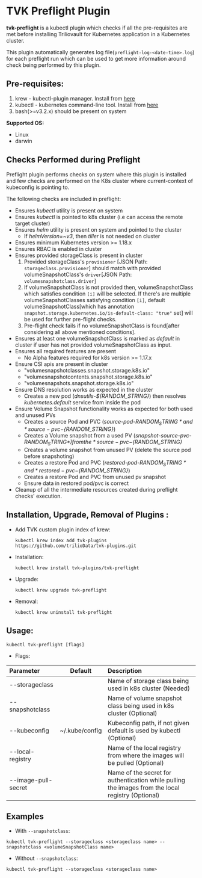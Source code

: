 # TVK Preflight Plugin

**tvk-preflight** is a kubectl plugin which checks if all the pre-requisites are met before installing Triliovault for Kubernetes
application in a Kubernetes cluster.

This plugin automatically generates log file(`preflight-log-<date-time>.log`) for each preflight run which can be used to
get more information around check being performed by this plugin.

## Pre-requisites:

1. krew - kubectl-plugin manager. Install from [here](https://krew.sigs.k8s.io/docs/user-guide/setup/install/)
2. kubectl - kubernetes command-line tool. Install from [here](https://kubernetes.io/docs/tasks/tools/install-kubectl/)
3. bash(>=v3.2.x) should be present on system

**Supported OS:**
- Linux
- darwin

## Checks Performed during Preflight

Preflight plugin performs checks on system where this plugin is installed and few checks are performed on the K8s cluster
where current-context of kubeconfig is pointing to.

The following checks are included in preflight:

- Ensures *kubectl* utility is present on system
- Ensures *kubectl* is pointed to k8s cluster (i.e can access the remote target cluster)
- Ensures *helm*  utility is present on system and pointed to the cluster
  - If *helmVersion=~v3*, then *tiller* is not needed on cluster
- Ensures minimum Kubernetes version >= 1.18.x
- Ensures RBAC is enabled in cluster
- Ensures provided storageClass is present in cluster
  1. Provided storageClass's `provisioner` [JSON Path: `storageclass.provisioner`] should match with provided volumeSnapshotClass's `driver`[JSON Path: `volumesnapshotclass.driver`]
  2. If volumeSnapshotClass is not provided then, volumeSnapshotClass which satisfies condition `[i]` will be selected.
  If there's are multiple volumeSnapshotClasses satisfying condition `[i]`, default volumeSnapshotClass[which has annotation `snapshot.storage.kubernetes.io/is-default-class: "true"` set]
  will be used for further pre-flight checks.
  3. Pre-flight check fails if no volumeSnapshotClass is found[after considering all above mentioned conditions].
- Ensures at least one volumeSnapshotClass is marked as *default* in cluster if user has not provided volumeSnapshotClass as input.
- Ensures all required features are present
  - No Alpha features required for k8s version >= 1.17.x
- Ensure CSI apis are present in cluster
  - "volumesnapshotclasses.snapshot.storage.k8s.io"
  - "volumesnapshotcontents.snapshot.storage.k8s.io"
  - "volumesnapshots.snapshot.storage.k8s.io"
- Ensure DNS resolution works as expected in the cluster
  - Creates a new pod (*dnsutils-${RANDOM_STRING}*) then resolves *kubernetes.default* service from inside the pod
- Ensure Volume Snapshot functionality works as expected for both used and unused PVs
  - Creates a source Pod and PVC (*source-pod-${RANDOM_STRING}* and *source-pvc-${RANDOM_STRING}*)
  - Creates a Volume snapshot from a used PV (*snapshot-source-pvc-${RANDOM_STRING}*) from the *source-pvc-${RANDOM_STRING}*
  - Creates a volume snapshot from unused PV (delete the source pod before snapshoting)
  - Creates a restore Pod and PVC (*restored-pod-${RANDOM_STRING}* and *restored-pvc-${RANDOM_STRING}*)
  - Creates a restore Pod and PVC from unused pv snapshot
  - Ensure data in restored pod/pvc is correct
- Cleanup of all the intermediate resources created during preflight checks' execution.


## Installation, Upgrade, Removal of Plugins :

- Add TVK custom plugin index of krew:

  ```
  kubectl krew index add tvk-plugins https://github.com/trilioData/tvk-plugins.git
  ```

- Installation:

  ```
  kubectl krew install tvk-plugins/tvk-preflight
  ```  

- Upgrade:

  ```
  kubectl krew upgrade tvk-preflight
  ```  

- Removal:

  ```
  kubectl krew uninstall tvk-preflight
  ```  

## Usage:

    kubectl tvk-preflight [flags]
	
- Flags:

| Parameter                 | Default       | Description   |    
| :------------------------ |:-------------:| :-------------|  
| --storageclass          |             |Name of storage class being used in k8s cluster (Needed)
| --snapshotclass          |            |Name of volume snapshot class being used in k8s cluster (Optional)
| --kubeconfig            |   ~/.kube/config             |Kubeconfig path, if not given default is used by kubectl (Optional)
| --local-registry        |             | Name of the local registry from where the images will be pulled (Optional)
| --image-pull-secret     |             | Name of the secret for authentication while pulling the images from the local registry (Optional)


## Examples

- With `--snapshotclass`:

```shell script
kubectl tvk-preflight --storageclass <storageclass name> --snapshotclass <volumeSnapshotClass name>
```

- Without `--snapshotclass`:

```shell script
kubectl tvk-preflight --storageclass <storageclass name>
```
